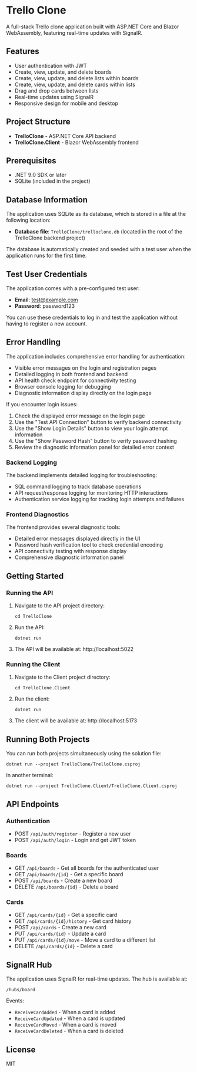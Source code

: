  # Trello Clone

A full-stack Trello clone application built with ASP.NET Core and Blazor WebAssembly, featuring real-time updates with SignalR.

## Features

- User authentication with JWT
- Create, view, update, and delete boards
- Create, view, update, and delete lists within boards
- Create, view, update, and delete cards within lists
- Drag and drop cards between lists
- Real-time updates using SignalR
- Responsive design for mobile and desktop

## Project Structure

- **TrelloClone** - ASP.NET Core API backend
- **TrelloClone.Client** - Blazor WebAssembly frontend

## Prerequisites

- .NET 9.0 SDK or later
- SQLite (included in the project)

## Database Information

The application uses SQLite as its database, which is stored in a file at the following location:
- **Database file**: `TrelloClone/trelloclone.db` (located in the root of the TrelloClone backend project)

The database is automatically created and seeded with a test user when the application runs for the first time.

## Test User Credentials

The application comes with a pre-configured test user:
- **Email**: test@example.com
- **Password**: password123

You can use these credentials to log in and test the application without having to register a new account.

## Error Handling

The application includes comprehensive error handling for authentication:
- Visible error messages on the login and registration pages
- Detailed logging in both frontend and backend
- API health check endpoint for connectivity testing
- Browser console logging for debugging
- Diagnostic information display directly on the login page

If you encounter login issues:
1. Check the displayed error message on the login page
2. Use the "Test API Connection" button to verify backend connectivity
3. Use the "Show Login Details" button to view your login attempt information
4. Use the "Show Password Hash" button to verify password hashing
5. Review the diagnostic information panel for detailed error context

### Backend Logging

The backend implements detailed logging for troubleshooting:
- SQL command logging to track database operations
- API request/response logging for monitoring HTTP interactions
- Authentication service logging for tracking login attempts and failures

### Frontend Diagnostics

The frontend provides several diagnostic tools:
- Detailed error messages displayed directly in the UI
- Password hash verification tool to check credential encoding
- API connectivity testing with response display
- Comprehensive diagnostic information panel

## Getting Started

### Running the API

1. Navigate to the API project directory:
   ```
   cd TrelloClone
   ```

2. Run the API:
   ```
   dotnet run
   ```

3. The API will be available at: http://localhost:5022

### Running the Client

1. Navigate to the Client project directory:
   ```
   cd TrelloClone.Client
   ```

2. Run the client:
   ```
   dotnet run
   ```

3. The client will be available at: http://localhost:5173

## Running Both Projects

You can run both projects simultaneously using the solution file:

```
dotnet run --project TrelloClone/TrelloClone.csproj
```

In another terminal:

```
dotnet run --project TrelloClone.Client/TrelloClone.Client.csproj
```

## API Endpoints

### Authentication
- POST `/api/auth/register` - Register a new user
- POST `/api/auth/login` - Login and get JWT token

### Boards
- GET `/api/boards` - Get all boards for the authenticated user
- GET `/api/boards/{id}` - Get a specific board
- POST `/api/boards` - Create a new board
- DELETE `/api/boards/{id}` - Delete a board

### Cards
- GET `/api/cards/{id}` - Get a specific card
- GET `/api/cards/{id}/history` - Get card history
- POST `/api/cards` - Create a new card
- PUT `/api/cards/{id}` - Update a card
- PUT `/api/cards/{id}/move` - Move a card to a different list
- DELETE `/api/cards/{id}` - Delete a card

## SignalR Hub

The application uses SignalR for real-time updates. The hub is available at:

```
/hubs/board
```

Events:
- `ReceiveCardAdded` - When a card is added
- `ReceiveCardUpdated` - When a card is updated
- `ReceiveCardMoved` - When a card is moved
- `ReceiveCardDeleted` - When a card is deleted

## License

MIT
